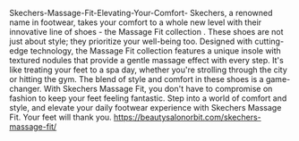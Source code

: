 Skechers-Massage-Fit-Elevating-Your-Comfort-
Skechers, a renowned name in footwear, takes your comfort to a whole new level with their innovative line of shoes - the Massage Fit collection
. These shoes are not just about style; they prioritize your well-being too. Designed with cutting-edge technology, the Massage Fit collection features a unique insole with textured nodules that provide a gentle massage effect with every step. It's like treating your feet to a spa day, whether you're strolling through the city or hitting the gym. The blend of style and comfort in these shoes is a game-changer. With Skechers Massage Fit, you don't have to compromise on fashion to keep your feet feeling fantastic. Step into a world of comfort and style, and elevate your daily footwear experience with Skechers Massage Fit. Your feet will thank you.
https://beautysalonorbit.com/skechers-massage-fit/
